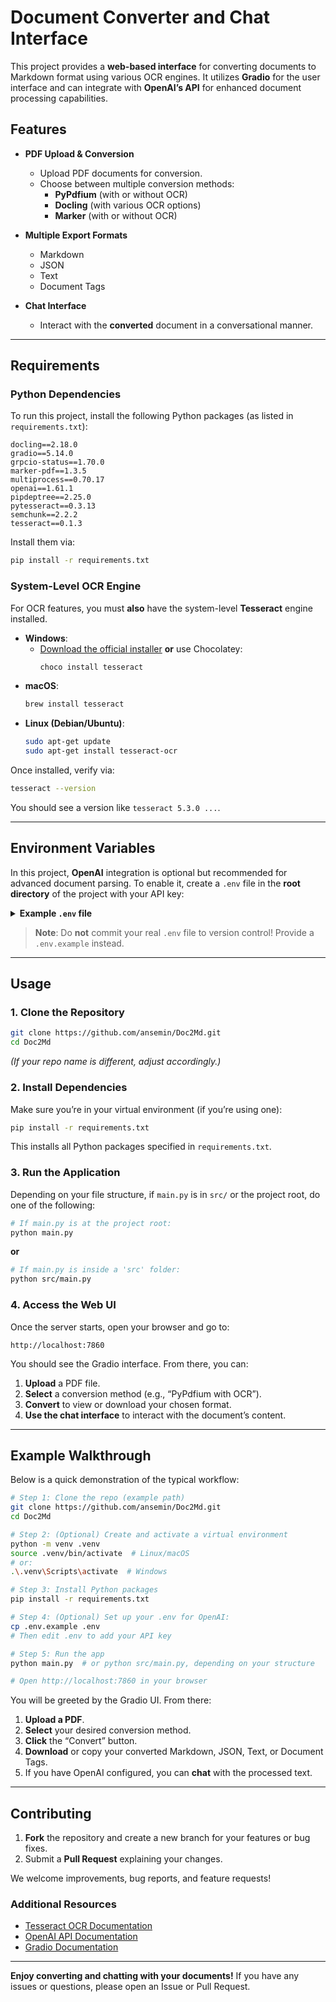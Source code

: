 # Document Converter and Chat Interface

This project provides a **web-based interface** for converting documents to Markdown format using various OCR engines. It utilizes **Gradio** for the user interface and can integrate with **OpenAI’s API** for enhanced document processing capabilities.

## Features

- **PDF Upload & Conversion**  
  - Upload PDF documents for conversion.
  - Choose between multiple conversion methods:
    - **PyPdfium** (with or without OCR)  
    - **Docling** (with various OCR options)  
    - **Marker** (with or without OCR)  

- **Multiple Export Formats**  
  - Markdown  
  - JSON  
  - Text  
  - Document Tags  

- **Chat Interface**  
  - Interact with the **converted** document in a conversational manner.

---

## Requirements

### Python Dependencies

To run this project, install the following Python packages (as listed in `requirements.txt`):

```text
docling==2.18.0
gradio==5.14.0
grpcio-status==1.70.0
marker-pdf==1.3.5
multiprocess==0.70.17
openai==1.61.1
pipdeptree==2.25.0
pytesseract==0.3.13
semchunk==2.2.2
tesseract==0.1.3
```

Install them via:

```bash
pip install -r requirements.txt
```

### System-Level OCR Engine

For OCR features, you must **also** have the system-level **Tesseract** engine installed.  

- **Windows**:  
  - [Download the official installer](https://github.com/UB-Mannheim/tesseract/wiki) **or** use Chocolatey:  
    ```powershell
    choco install tesseract
    ```
- **macOS**:  
  ```bash
  brew install tesseract
  ```
- **Linux (Debian/Ubuntu)**:  
  ```bash
  sudo apt-get update
  sudo apt-get install tesseract-ocr
  ```

Once installed, verify via:
```bash
tesseract --version
```
You should see a version like `tesseract 5.3.0 ...`.

---

## Environment Variables

In this project, **OpenAI** integration is optional but recommended for advanced document parsing. To enable it, create a `.env` file in the **root directory** of the project with your API key:

<details>
<summary><b>Example <code>.env</code> file</b></summary>

```ini
OPENAI_API_KEY=your_openai_api_key_here
```
</details>

> **Note**: Do **not** commit your real `.env` file to version control! Provide a `.env.example` instead.

---

## Usage

### 1. Clone the Repository

```bash
git clone https://github.com/ansemin/Doc2Md.git
cd Doc2Md
```

*(If your repo name is different, adjust accordingly.)*

### 2. Install Dependencies

Make sure you’re in your virtual environment (if you’re using one):

```bash
pip install -r requirements.txt
```

This installs all Python packages specified in `requirements.txt`.

### 3. Run the Application

Depending on your file structure, if `main.py` is in `src/` or the project root, do one of the following:

```bash
# If main.py is at the project root:
python main.py
```
**or**
```bash
# If main.py is inside a 'src' folder:
python src/main.py
```

### 4. Access the Web UI

Once the server starts, open your browser and go to:
```
http://localhost:7860
```
You should see the Gradio interface. From there, you can:

1. **Upload** a PDF file.  
2. **Select** a conversion method (e.g., “PyPdfium with OCR”).  
3. **Convert** to view or download your chosen format.  
4. **Use the chat interface** to interact with the document’s content.

---

## Example Walkthrough

Below is a quick demonstration of the typical workflow:

```bash
# Step 1: Clone the repo (example path)
git clone https://github.com/ansemin/Doc2Md.git
cd Doc2Md

# Step 2: (Optional) Create and activate a virtual environment
python -m venv .venv
source .venv/bin/activate  # Linux/macOS
# or:
.\.venv\Scripts\activate  # Windows

# Step 3: Install Python packages
pip install -r requirements.txt

# Step 4: (Optional) Set up your .env for OpenAI:
cp .env.example .env
# Then edit .env to add your API key

# Step 5: Run the app
python main.py  # or python src/main.py, depending on your structure

# Open http://localhost:7860 in your browser
```

You will be greeted by the Gradio UI. From there:

1. **Upload a PDF**.  
2. **Select** your desired conversion method.  
3. **Click** the “Convert” button.  
4. **Download** or copy your converted Markdown, JSON, Text, or Document Tags.  
5. If you have OpenAI configured, you can **chat** with the processed text.

---

## Contributing

1. **Fork** the repository and create a new branch for your features or bug fixes.  
2. Submit a **Pull Request** explaining your changes.  

We welcome improvements, bug reports, and feature requests!


### Additional Resources

- [Tesseract OCR Documentation](https://tesseract-ocr.github.io/)  
- [OpenAI API Documentation](https://platform.openai.com/docs/introduction)  
- [Gradio Documentation](https://gradio.app/docs/)  

---

**Enjoy converting and chatting with your documents!** If you have any issues or questions, please open an Issue or Pull Request.
